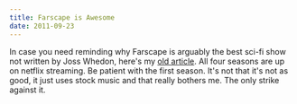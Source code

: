 ```yaml
---
title: Farscape is Awesome
date: 2011-09-23
---
```



In case you need reminding why Farscape is arguably the best sci-fi show not written by Joss Whedon, here's my [old article](http://atteroignorantiam.blogspot.com/2011/02/why-farscape-is-awesome.html). All four seasons are up on netflix streaming. Be patient with the first season. It's not that it's not as good, it just uses stock music and that really bothers me. The only strike against it.


  
